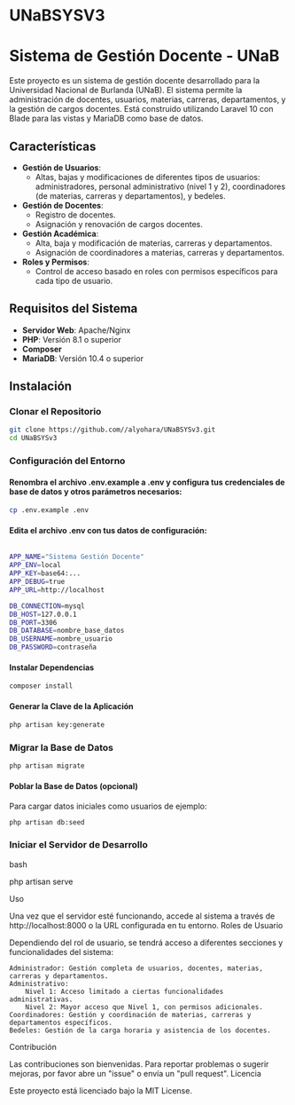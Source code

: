 # UNaBSYSV3

# Sistema de Gestión Docente - UNaB

Este proyecto es un sistema de gestión docente desarrollado para la Universidad Nacional de Burlanda (UNaB). El sistema permite la administración de docentes, usuarios, materias, carreras, departamentos, y la gestión de cargos docentes. Está construido utilizando Laravel 10 con Blade para las vistas y MariaDB como base de datos.

## Características

- **Gestión de Usuarios**:
  - Altas, bajas y modificaciones de diferentes tipos de usuarios: administradores, personal administrativo (nivel 1 y 2), coordinadores (de materias, carreras y departamentos), y bedeles.
- **Gestión de Docentes**:
  - Registro de docentes.
  - Asignación y renovación de cargos docentes.
- **Gestión Académica**:
  - Alta, baja y modificación de materias, carreras y departamentos.
  - Asignación de coordinadores a materias, carreras y departamentos.
- **Roles y Permisos**:
  - Control de acceso basado en roles con permisos específicos para cada tipo de usuario.

## Requisitos del Sistema

- **Servidor Web**: Apache/Nginx
- **PHP**: Versión 8.1 o superior
- **Composer**
- **MariaDB**: Versión 10.4 o superior

## Instalación

### Clonar el Repositorio

```bash
git clone https://github.com//alyohara/UNaBSYSv3.git
cd UNaBSYSv3
```

### Configuración del Entorno

#### Renombra el archivo .env.example a .env y configura tus credenciales de base de datos y otros parámetros necesarios:

```bash
cp .env.example .env
```

#### Edita el archivo .env con tus datos de configuración:

```bash

APP_NAME="Sistema Gestión Docente"
APP_ENV=local
APP_KEY=base64:...
APP_DEBUG=true
APP_URL=http://localhost

DB_CONNECTION=mysql
DB_HOST=127.0.0.1
DB_PORT=3306
DB_DATABASE=nombre_base_datos
DB_USERNAME=nombre_usuario
DB_PASSWORD=contraseña
```
#### Instalar Dependencias

```bash
composer install
```

#### Generar la Clave de la Aplicación

```bash
php artisan key:generate
```
### Migrar la Base de Datos

```bash
php artisan migrate
```

#### Poblar la Base de Datos (opcional)

Para cargar datos iniciales como usuarios de ejemplo:

```bash
php artisan db:seed
```


### Iniciar el Servidor de Desarrollo

bash

php artisan serve

Uso

Una vez que el servidor esté funcionando, accede al sistema a través de http://localhost:8000 o la URL configurada en tu entorno.
Roles de Usuario

Dependiendo del rol de usuario, se tendrá acceso a diferentes secciones y funcionalidades del sistema:

    Administrador: Gestión completa de usuarios, docentes, materias, carreras y departamentos.
    Administrativo:
        Nivel 1: Acceso limitado a ciertas funcionalidades administrativas.
        Nivel 2: Mayor acceso que Nivel 1, con permisos adicionales.
    Coordinadores: Gestión y coordinación de materias, carreras y departamentos específicos.
    Bedeles: Gestión de la carga horaria y asistencia de los docentes.

Contribución

Las contribuciones son bienvenidas. Para reportar problemas o sugerir mejoras, por favor abre un "issue" o envía un "pull request".
Licencia

Este proyecto está licenciado bajo la MIT License.

